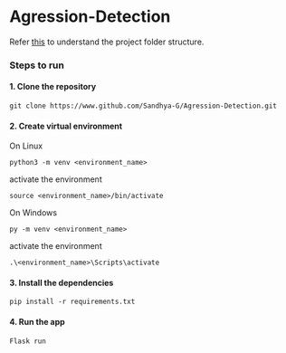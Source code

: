 # Agression-Detection

Refer [this](https://towardsdatascience.com/manage-your-data-science-project-structure-in-early-stage-95f91d4d0600) to understand the project folder structure.

### Steps to run 

#### 1. Clone the repository
```
git clone https://www.github.com/Sandhya-G/Agression-Detection.git
```

#### 2. Create virtual environment
On Linux 
```
python3 -m venv <environment_name>
```
activate the environment
```
source <environment_name>/bin/activate
```
 
On Windows
```
py -m venv <environment_name>
```
activate the environment
```
.\<environment_name>\Scripts\activate

```

#### 3. Install the dependencies
```
pip install -r requirements.txt
```

#### 4. Run the app
```
Flask run
```
